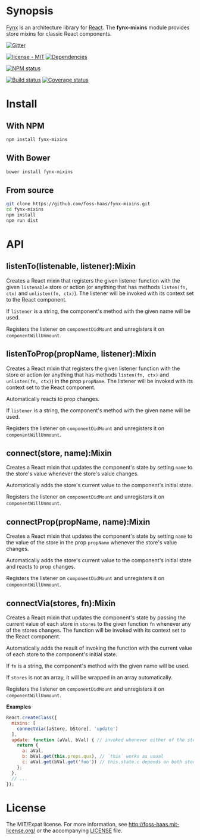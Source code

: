 # Synopsis

[Fynx](http://foss-haas.github.io/fynx) is an architecture library for [React](http://facebook.github.io/react). The **fynx-mixins** module provides store mixins for classic React components.

[![Gitter](https://badges.gitter.im/Join%20Chat.svg)](https://gitter.im/foss-haas/fynx)

[![license - MIT](https://img.shields.io/npm/l/fynx-mixins.svg)](http://foss-haas.mit-license.org) [![Dependencies](https://img.shields.io/david/foss-haas/fynx-mixins.svg)](https://david-dm.org/foss-haas/fynx-mixins)

[![NPM status](https://nodei.co/npm/fynx-mixins.png?compact=true)](https://www.npmjs.com/package/fynx-mixins)

[![Build status](https://img.shields.io/travis/foss-haas/fynx-mixins.svg)](https://travis-ci.org/foss-haas/fynx-mixins) [![Coverage status](https://img.shields.io/coveralls/foss-haas/fynx-mixins.svg)](https://coveralls.io/r/foss-haas/fynx-mixins?branch=master)

# Install

## With NPM

```sh
npm install fynx-mixins
```

## With Bower

```sh
bower install fynx-mixins
```

## From source

```sh
git clone https://github.com/foss-haas/fynx-mixins.git
cd fynx-mixins
npm install
npm run dist
```

# API

## listenTo(listenable, listener):Mixin

Creates a React mixin that registers the given listener function with the given `listenable` store or action (or anything that has methods `listen(fn, ctx)` and `unlisten(fn, ctx)`). The listener will be invoked with its context set to the React component.

If `listener` is a string, the component's method with the given name will be used.

Registers the listener on `componentDidMount` and unregisters it on `componentWillUnmount`.

## listenToProp(propName, listener):Mixin

Creates a React mixin that registers the given listener function with the store or action (or anything that has methods `listen(fn, ctx)` and `unlisten(fn, ctx)`) in the prop `propName`. The listener will be invoked with its context set to the React component.

Automatically reacts to prop changes.

If `listener` is a string, the component's method with the given name will be used.

Registers the listener on `componentDidMount` and unregisters it on `componentWillUnmount`.

## connect(store, name):Mixin

Creates a React mixin that updates the component's state by setting `name` to the store's value whenever the store's value changes.

Automatically adds the store's current value to the component's initial state.

Registers the listener on `componentDidMount` and unregisters it on `componentWillUnmount`.

## connectProp(propName, name):Mixin

Creates a React mixin that updates the component's state by setting `name` to the value of the store in the prop `propName` whenever the store's value changes.

Automatically adds the store's current value to the component's initial state and reacts to prop changes.

Registers the listener on `componentDidMount` and unregisters it on `componentWillUnmount`.

## connectVia(stores, fn):Mixin

Creates a React mixin that updates the component's state by passing the current value of each store in `stores` to the given function `fn` whenever any of the stores changes. The function will be invoked with its context set to the React component.

Automatically adds the result of invoking the function with the current value of each store to the component's initial state.

If `fn` is a string, the component's method with the given name will be used.

If `stores` is not an array, it will be wrapped in an array automatically.

Registers the listener on `componentDidMount` and unregisters it on `componentWillUnmount`.

**Examples**

```js
React.createClass({
  mixins: [
    connectVia([aStore, bStore], 'update')
  ],
  update: function (aVal, bVal) { // invoked whenever either of the stores changes
    return {
      a: aVal,
      b: bVal.get(this.props.qux), // `this` works as usual
      c: aVal.get(bVal.get('foo')) // this.state.c depends on both stores
    };
  },
  // ...
});
```

# License

The MIT/Expat license. For more information, see http://foss-haas.mit-license.org/ or the accompanying [LICENSE](https://github.com/foss-haas/fynx-mixins/blob/master/LICENSE) file.

